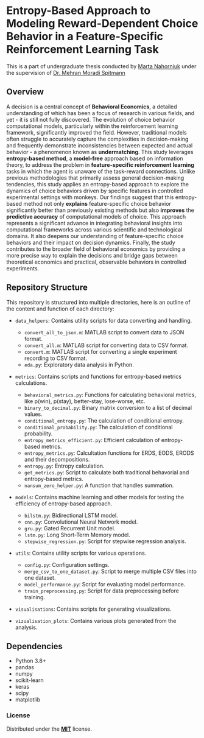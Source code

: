 # Entropy-Based Approach to Modeling Reward-Dependent Choice Behavior in a Feature-Specific Reinforcement Learning Task

This is a part of undergraduate thesis conducted by [Marta Nahorniuk](https://www.linkedin.com/in/marta-nahorniuk-895403204/)  under the supervision of [Dr. Mehran Moradi Spitmann](https://www.linkedin.com/in/mehranspitmann)

## Overview
A decision is a central concept of **Behavioral Economics**, a detailed understanding of which has been a focus of research in various fields, and yet - it is still not fully discovered. The evolution of choice behavior computational models, particularly within the reinforcement learning framework, significantly improved the field. However, traditional models often struggle to accurately capture the complexities in decision-making and frequently demonstrate inconsistencies between expected and actual behavior - a phenomenon known as **undermatching**. This study leverages **entropy-based method**, a **model-free** approach based on information theory, to address the problem in **feature-specific reinforcement learning** tasks in which the agent is unaware of the task-reward connections. Unlike previous methodologies that primarily assess general decision-making tendencies, this study applies an entropy-based approach to explore the dynamics of choice behaviors driven by specific features in controlled experimental settings with monkeys. Our findings suggest that this entropy-based method not only **explains** feature-specific choice behavior significantly better than previously existing methods but also **improves** the **predictive accuracy** of computational models of choice. This approach represents a significant advance in integrating behavioral insights into computational frameworks across various scientific and technological domains. It also deepens our understanding of feature-specific choice behaviors and their impact on decision dynamics. Finally, the study contributes to the broader field of behavioral economics by providing a more precise way to explain the decisions and bridge gaps between theoretical economics and practical, observable behaviors in controlled experiments.


## Repository Structure

This repository is structured into multiple directories, here is an outline of the content and function of each directory:

- `data_helpers`: Contains utility scripts for data converting and handling.
   - `convert_all_to_json.m`: MATLAB script to convert data to JSON format.
   - `convert_all.m`: MATLAB script for converting data to CSV format.
   - `convert.m`: MATLAB script for converting a single experiment recording to CSV format.
   - `eda.py`: Exploratory data analysis in Python.

- `metrics`: Contains scripts and functions for entropy-based metrics calculations.
   - `behavioral_metrics.py`: Functions for calculating behavioral metrics, like p(win), p(stay), better-stay, lose-worse, etc.
   - `binary_to_decimal.py`: Binary matrix conversion to a list of decimal values.
   - `conditional_entropy.py`: The calculation of conditional entropy.
   -  `conditional_probability.py`: The calculation of conditional probability.
   - `entropy_metrics_efficient.py`: Efficient calculation of entropy-based metrics.
   - `entropy_metrics.py`: Calcultation functions for ERDS, EODS, ERODS and their decompositions.
   - `entropy.py`: Entropy calculation.
   - `get_metrics.py`: Script to calculate both traditional behavorial and entropy-based metrics.
   - `nansum_zero_helper.py`: A function that handles summation.

- `models`: Contains machine learning and other models for testing the efficiency of entropy-based approach.
   - `bilstm.py`: Bidirectional LSTM model.
   - `cnn.py`: Convolutional Neural Network model.
   - `gru.py`: Gated Recurrent Unit model.
   - `lstm.py`: Long Short-Term Memory model.
   - `stepwise_regression.py`: Script for stepwise regression analysis.

- `utils`: Contains utility scripts for various operations.
   - `config.py`: Configuration settings.
   - `merge_csv_to_one_dataset.py`: Script to merge multiple CSV files into one dataset.
   - `model_performance.py`: Script for evaluating model performance.
   - `train_preprocessing.py`: Script for data preprocessing before training.

- `visualisations`: Contains scripts for generating visualizations.

- `vizualisation_plots`: Contains various plots generated from the analysis.


## Dependencies
- Python 3.8+
- pandas
- numpy
- scikit-learn
- keras
- scipy
- matplotlib

### License
Distributed under the [**MIT**](https://github.com/martazavro/entropy-based-choice-behavior-modeling/blob/master/LICENSE) license.
